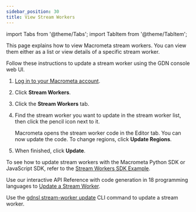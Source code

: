 ```yaml
---
sidebar_position: 30
title: View Stream Workers
---
```


import Tabs from '@theme/Tabs';
import TabItem from '@theme/TabItem';

This page explains how to view Macrometa stream workers. You can view them either as a list or view details of a specific stream worker.

<Tabs groupId="operating-systems">
<TabItem value="console" label="Web Console">

Follow these instructions to update a stream worker using the GDN console web UI.

1. [Log in to your Macrometa account](https://auth.paas.macrometa.io/).
2. Click **Stream Workers**.
3. Click the **Stream Workers** tab.
4. Find the stream worker you want to update in the stream worker list, then click the pencil icon next to it.

   Macrometa opens the stream worker code in the Editor tab. You can now update the code. To change regions, click **Update Regions**.

5. When finished, click **Update**.

</TabItem>
<TabItem value="sdk" label="SDK">

To see how to update stream workers with the Macrometa Python SDK or JavaScript SDK, refer to the [Stream Workers SDK Example](../examples/stream-workers-sdk-example#step-5-update-stream-worker).

</TabItem>
<TabItem value="api" label="REST API">

Use our interactive API Reference with code generation in 18 programming languages to [Update a Stream Worker](https://www.macrometa.com/docs/api#/operations/update).

</TabItem>
<TabItem value="cli" label="CLI">

Use the [gdnsl stream-worker update](../../cli/stream-workers-cli#gdnsl-stream-worker-update) CLI command to update a stream worker.

</TabItem>
</Tabs>
